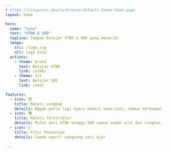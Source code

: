 ```yaml
---
# https://vitepress.dev/reference/default-theme-home-page
layout: home

hero:
  name: "Sina"
  text: "UTBK & SKD"
  tagline: Tempat belajar UTBK & SKD yang menarik!
  image:
    src: /logo.svg
    alt: Logo Sina
  actions:
    - theme: brand
      text: Belajar UTBK
      link: /utbk/
    - theme: alt
      text: Belajar SKD
      link: /skd/

features:
  - icon: 😎
    title: Materi Lengkap
    details: Nggak perlu lagi nyari materi sana-sini, semua terkumpul jadi satu.
  - icon: 📚
    title: Materi Terstruktur
    details: Mulai dari UTBK hingga SKD semua sudah urut dan ringkas.
  - icon: 📖
    title: Fitur Pencarian
    details: Capek nyari? Langsung cari aja!

---
```


